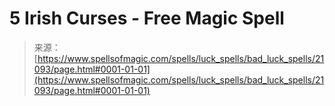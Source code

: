<!--yml
category: 未分类
date: 2024-06-12 19:04:26
-->

# 5 Irish Curses - Free Magic Spell

> 来源：[https://www.spellsofmagic.com/spells/luck_spells/bad_luck_spells/21093/page.html#0001-01-01](https://www.spellsofmagic.com/spells/luck_spells/bad_luck_spells/21093/page.html#0001-01-01)